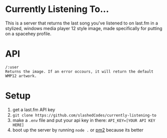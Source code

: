 # Currently Listening To...

This is a server that returns the last song you've listened to on last.fm in a stylized, windows media player 12 style image, made specifically for putting on a spacehey profile.

# API

```
/:user
Returns the image. If an error occours, it will return the default WMP12 artwork.
```

# Setup

1. get a last.fm API key
2. ``git clone https://github.com/slashedCodes/currently-listening-to``
3. make a ``.env`` file and put your api key in there: ``API_KEY=[YOUR API KEY HERE]``
4. boot up the server by running ``node .`` or [pm2](https://pm2.keymetrics.io/) because its better